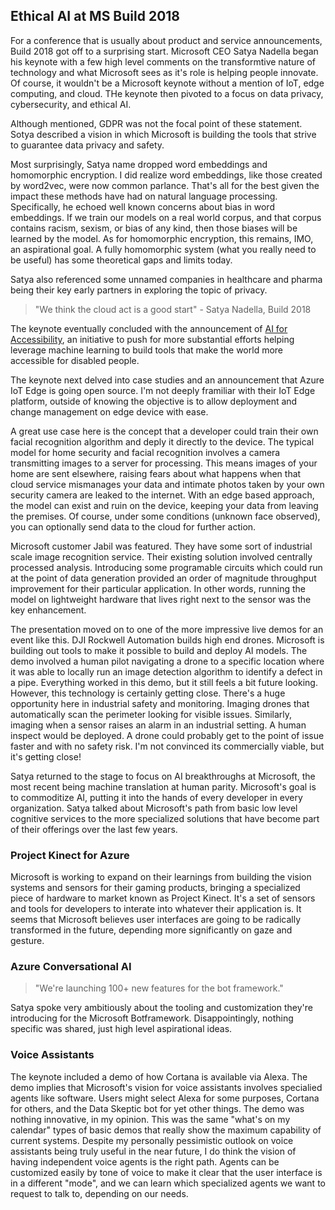 ## Ethical AI at MS Build 2018

For a conference that is usually about product and service announcements, Build 2018 got off to a surprising start.  Microsoft CEO Satya Nadella began his keynote with a few high level comments on the transformtive nature of technology and what Microsoft sees as it's role is helping people innovate.  Of course, it wouldn't be a Microsoft keynote without a mention of IoT, edge computing, and cloud.  THe keynote then pivoted to a focus on data privacy, cybersecurity, and ethical AI.

Although mentioned, GDPR was not the focal point of these statement.  Sotya described a vision in which Microsoft is building the tools that strive to guarantee data privacy and safety.

Most surprisingly, Satya name dropped word embeddings and homomorphic encryption.  I did realize word embeddings, like those created by word2vec, were now common parlance.  That's all for the best given the impact these methods have had on natural language processing.  Specifically, he echoed well known concerns about bias in word embeddings.  If we train our models on a real world corpus, and that corpus contains racism, sexism, or bias of any kind, then those biases will be learned by the model.  As for homomorphic encryption, this remains, IMO, an aspirational goal.  A fully homomorphic system (what you really need to be useful) has some theoretical gaps and limits today.

Satya also referenced some unnamed companies in healthcare and pharma being their key early partners in exploring the topic of privacy.

> "We think the cloud act is a good start" - Satya Nadella, Build 2018

The keynote eventually concluded with the announcement of [AI for Accessibility](https://www.microsoft.com/en-us/ai-for-accessibility), an initiative to push for more substantial efforts helping leverage machine learning to build tools that make the world more accessible for disabled people.

The keynote next delved into case studies and an announcement that Azure IoT Edge is going open source.  I'm not deeply framiliar with their IoT Edge platform, outside of knowing the objective is to allow deployment and change management on edge device with ease.

A great use case here is the concept that a developer could train their own facial recognition algorithm and deply it directly to the device.  The typical model for home security and facial recognition involves a camera transmitting images to a server for processing.  This means images of your home are sent elsewhere, raising fears about what happens when that cloud service mismanages your data and intimate photos taken by your own security camera are leaked to the internet.  With an edge based approach, the model can exist and ruin on the device, keeping your data from leaving the premises.  Of course, under some conditions (unknown face observed), you can optionally send data to the cloud for further action.

Microsoft customer Jabil was featured.  They have some sort of industrial scale image recognition service.  Their existing solution involved centrally processed analysis.  Introducing some programable circuits which could run at the point of data generation provided an order of magnitude throughput improvement for their particular application.  In other words, running the model on lightweight hardware that lives right next to the sensor was the key enhancement.

The presentation moved on to one of the more impressive live demos for an event like this.  DJI Rockwell Automation builds high end drones.  Microsoft is building out tools to make it possible to build and deploy AI models.  The demo involved a human pilot navigating a drone to a specific location where it was able to locally run an image detection algorithm to identify a defect in a pipe.  Everything worked in this demo, but it still feels a bit future looking.  However, this technology is certainly getting close.  There's a huge opportunity here in industrial safety and monitoring.  Imaging drones that automatically scan the perimeter looking for visible issues.  Similarly, imaging when a sensor raises an alarm in an industrial setting.  A human inspect would be deployed.  A drone could probably get to the point of issue faster and with no safety risk.  I'm not convinced its commercially viable, but it's getting close!

Satya returned to the stage to focus on AI breakthroughs at Microsoft, the most recent being machine translation at human parity.  Microsoft's goal is to commoditize AI, putting it into the hands of every developer in every organization.  Satya talked about Microsoft's path from basic low level cognitive services to the more specialized solutions that have become part of their offerings over the last few years.

### Project Kinect for Azure

Microsoft is working to expand on their learnings from building the vision systems and sensors for their gaming products, bringing a specialized piece of hardware to market known as Project Kinect.  It's a set of sensors and tools for developers to interate into whatever their application is.  It seems that Microsoft believes user interfaces are going to be radically transformed in the future, depending more significantly on gaze and gesture.

### Azure Conversational AI

> "We're launching 100+ new features for the bot framework."

Satya spoke very ambitiously about the tooling and customization they're introducing for the Microsoft Botframework.  Disappointingly, nothing specific was shared, just high level aspirational ideas.

### Voice Assistants

The keynote included a demo of how Cortana is available via Alexa.  The demo implies that Microsoft's vision for voice assistants involves specialied agents like software.  Users might select Alexa for some purposes, Cortana for others, and the Data Skeptic bot for yet other things.  The demo was nothing innovative, in my opinion.  This was the same "what's on my calendar" types of basic demos that really show the maximum capability of current systems.  Despite my personally pessimistic outlook on voice assistants being truly useful in the near future, I do think the vision of having independent voice agents is the right path.  Agents can be customized easily by tone of voice to make it clear that the user interface is in a different "mode", and we can learn which specialized agents we want to request to talk to, depending on our needs.


